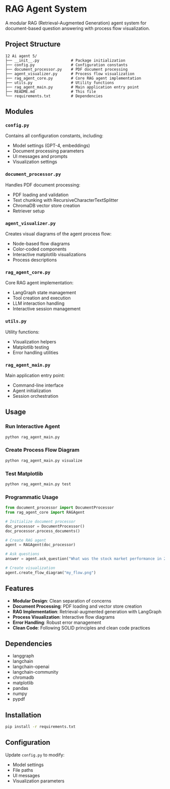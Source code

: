 # RAG Agent System

A modular RAG (Retrieval-Augmented Generation) agent system for document-based question answering with process flow visualization.

## Project Structure

```
12 Ai agent 5/
├── __init__.py              # Package initialization
├── config.py                # Configuration constants
├── document_processor.py    # PDF document processing
├── agent_visualizer.py      # Process flow visualization
├── rag_agent_core.py        # Core RAG agent implementation
├── utils.py                 # Utility functions
├── rag_agent_main.py        # Main application entry point
├── README.md                # This file
└── requirements.txt         # Dependencies
```

## Modules

### `config.py`
Contains all configuration constants, including:
- Model settings (GPT-4, embeddings)
- Document processing parameters
- UI messages and prompts
- Visualization settings

### `document_processor.py`
Handles PDF document processing:
- PDF loading and validation
- Text chunking with RecursiveCharacterTextSplitter
- ChromaDB vector store creation
- Retriever setup

### `agent_visualizer.py`
Creates visual diagrams of the agent process flow:
- Node-based flow diagrams
- Color-coded components
- Interactive matplotlib visualizations
- Process descriptions

### `rag_agent_core.py`
Core RAG agent implementation:
- LangGraph state management
- Tool creation and execution
- LLM interaction handling
- Interactive session management

### `utils.py`
Utility functions:
- Visualization helpers
- Matplotlib testing
- Error handling utilities

### `rag_agent_main.py`
Main application entry point:
- Command-line interface
- Agent initialization
- Session orchestration

## Usage

### Run Interactive Agent
```bash
python rag_agent_main.py
```

### Create Process Flow Diagram
```bash
python rag_agent_main.py visualize
```

### Test Matplotlib
```bash
python rag_agent_main.py test
```

### Programmatic Usage
```python
from document_processor import DocumentProcessor
from rag_agent_core import RAGAgent

# Initialize document processor
doc_processor = DocumentProcessor()
doc_processor.process_documents()

# Create RAG agent
agent = RAGAgent(doc_processor)

# Ask questions
answer = agent.ask_question("What was the stock market performance in 2024?")

# Create visualization
agent.create_flow_diagram("my_flow.png")
```

## Features

- **Modular Design**: Clean separation of concerns
- **Document Processing**: PDF loading and vector store creation
- **RAG Implementation**: Retrieval-augmented generation with LangGraph
- **Process Visualization**: Interactive flow diagrams
- **Error Handling**: Robust error management
- **Clean Code**: Following SOLID principles and clean code practices

## Dependencies

- langgraph
- langchain
- langchain-openai
- langchain-community
- chromadb
- matplotlib
- pandas
- numpy
- pypdf

## Installation

```bash
pip install -r requirements.txt
```

## Configuration

Update `config.py` to modify:
- Model settings
- File paths
- UI messages
- Visualization parameters
